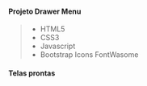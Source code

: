 #### Projeto Drawer Menu

> * HTML5
> * CSS3
> * Javascript
> * Bootstrap Icons FontWasome

#### Telas prontas

<img src="" alt="" />
